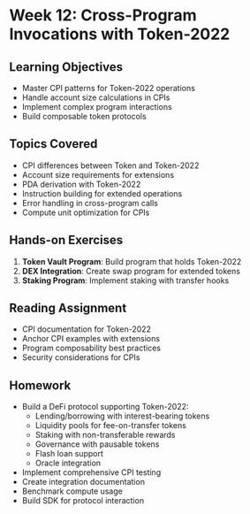 # Week 12: Cross-Program Invocations with Token-2022

## Learning Objectives

- Master CPI patterns for Token-2022 operations
- Handle account size calculations in CPIs
- Implement complex program interactions
- Build composable token protocols

## Topics Covered

- CPI differences between Token and Token-2022
- Account size requirements for extensions
- PDA derivation with Token-2022
- Instruction building for extended operations
- Error handling in cross-program calls
- Compute unit optimization for CPIs

## Hands-on Exercises

1. **Token Vault Program**: Build program that holds Token-2022
2. **DEX Integration**: Create swap program for extended tokens
3. **Staking Program**: Implement staking with transfer hooks

## Reading Assignment

- CPI documentation for Token-2022
- Anchor CPI examples with extensions
- Program composability best practices
- Security considerations for CPIs

## Homework

- Build a DeFi protocol supporting Token-2022:
  - Lending/borrowing with interest-bearing tokens
  - Liquidity pools for fee-on-transfer tokens
  - Staking with non-transferable rewards
  - Governance with pausable tokens
  - Flash loan support
  - Oracle integration
- Implement comprehensive CPI testing
- Create integration documentation
- Benchmark compute usage
- Build SDK for protocol interaction

